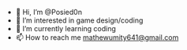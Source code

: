 - 👋 Hi, I’m @Posied0n
- 👀 I’m interested in game design/coding
- 🌱 I’m currently learning coding
- 📫 How to reach me mathewumity641@gmail.com
